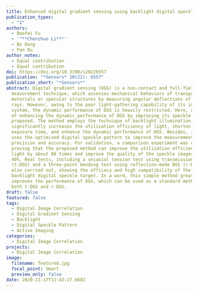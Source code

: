 ```yaml
---
title: Enhanced digital gradient sensing using backlight digital speckle target
publication_types:
  - "2"
authors:
  - Baofei Fu
  - '"**Chenzhuo Li**"'
  - Bo Dong
  - Pan Ou
author_notes:
  - Equal contribution
  - Equal contribution
doi: https://doi.org/10.3390/s20226557
publication: "*Sensors* 20(22): 6557"
publication_short: "*Sensors*"
abstract: Digital gradient sensing (DGS) is a non-contact and full-field optical
  measurement technique, which assesses mechanical behaviors of transparent
  materials or specular structures by measuring angular deflections of light
  rays. However, owing to the poor light-gathering capability of its imaging
  system, the dynamic performance of DGS is heavily restricted. Here, a method
  of enhancing the dynamic performance of DGS by improving its speckle target is
  proposed. The method employs the technique of backlight illumination, which
  significantly increases the utilization efficiency of light, shorten the
  exposure time, and enhance the dynamic performance of DGS. Besides, it also
  uses the optimized digital speckle pattern to improve the measurement
  precision and accuracy. For validation, a comparison experiment was conducted,
  proving that the proposed method can improve the utilization efficiency of
  light by about 80 times and improve the quality of the speckle images by about
  40%. Real tests, including a uniaxial tension test using transmission-mode DGS
  (t-DGS) and a three-point bending test using reflection-mode DGS (r-DGS), were
  also carried out, showing the efficacy and high compatibility of the proposed
  backlight digital speckle target. In a word, this simple method greatly
  improves the performance of DGS, which can be used as a standard method in
  both t-DGS and r-DGS.
draft: false
featured: false
tags:
  - Digital Image Correlation
  - Digital Gradient Sensing
  - Backlight
  - Digital Speckle Pattern
  - Active Imaging
categories:
  - Digital Image Correlation
projects:
  - Digital Image Correlation
image:
  filename: featured.jpg
  focal_point: Smart
  preview_only: false
date: 2020-11-17T11:43:27.668Z
---
```

